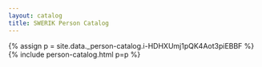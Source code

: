 ```yaml
---
layout: catalog
title: SWERIK Person Catalog
---
```

{% assign p = site.data._person-catalog.i-HDHXUmj1pQK4Aot3piEBBF %}
{% include person-catalog.html p=p %}

